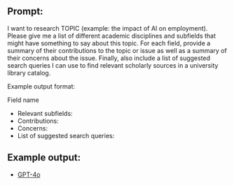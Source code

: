 ## Prompt:
I want to research TOPIC (example: the impact of AI on employment). Please give me a list of different academic disciplines and subfields that might have something to say about this topic. For each field, provide a summary of their contributions to the topic or issue as well as a summary of their concerns about the issue. Finally, also include a list of suggested search queries I can use to find relevant scholarly sources in a university library catalog.

Example output format:

Field name
- Relevant subfields:
- Contributions:
- Concerns:
- List of suggested search queries:

## Example output:
- [GPT-4o](INFSCI_2205_Search_Query_Suggestions_output_4o.md)

